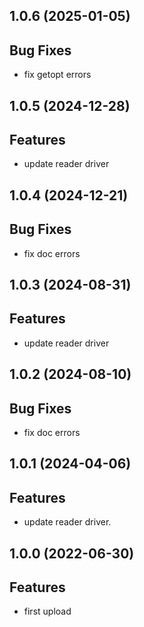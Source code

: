 ## 1.0.6 (2025-01-05)

## Bug Fixes

- fix getopt errors

## 1.0.5 (2024-12-28)

## Features

- update reader driver

## 1.0.4 (2024-12-21)

## Bug Fixes

- fix doc errors

## 1.0.3 (2024-08-31)

## Features

- update reader driver

## 1.0.2 (2024-08-10)

## Bug Fixes

- fix doc errors

## 1.0.1 (2024-04-06)

## Features

- update reader driver.

## 1.0.0 (2022-06-30)

## Features

- first upload
